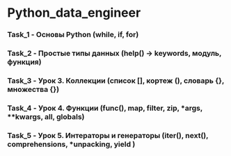 # Python_data_engineer

### Task_1 -  Основы Python (while, if, for)
### Task_2 -  Простые типы данных (help() -> keywords, модуль, функция)
### Task_3 -  Урок 3. Коллекции (список [], кортеж (), словарь {}, множества {})
### Task_4 -  Урок 4. Функции (func(), map, filter, zip, *args, **kwargs, all, globals)
### Task_5 -  Урок 5. Интераторы и генераторы (iter(), next(), comprehensions, *unpacking, yield )